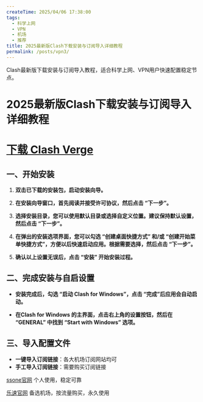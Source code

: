 ```yaml
---
createTime: 2025/04/06 17:38:00
tags:
  - 科学上网
  - VPN
  - 机场
  - 推荐
title: 2025最新版Clash下载安装与订阅导入详细教程
permalink: /posts/vpn3/
---
```


Clash最新版下载安装与订阅导入教程，适合科学上网、VPN用户快速配置稳定节点。

<!-- more -->

# 2025最新版Clash下载安装与订阅导入详细教程

# [下载 Clash Verge](https://github.com/clash-verge-rev/clash-verge-rev/releases/tag/v2.4.2)

## 一、开始安装  

1. **双击已下载的安装包，启动安装向导。**  

2. **在安装向导窗口，首先阅读并接受许可协议，然后点击 “下一步”。**  

3. **选择安装目录，您可以使用默认目录或选择自定义位置。建议保持默认设置，然后点击 “下一步”。**  

4. **在弹出的安装选项界面，您可以勾选 “创建桌面快捷方式” 和/或 “创建开始菜单快捷方式”，方便以后快速启动应用。根据需要选择，然后点击 “下一步”。**  

5. **确认以上设置无误后，点击 “安装” 开始安装过程。**  


## 二、完成安装与自启设置

- **安装完成后，勾选 “启动 Clash for Windows”，点击 “完成”后应用会自动启动。**

- **在Clash for Windows 的主界面，点击右上角的设置按钮，然后在 “GENERAL” 中找到 “Start with Windows” 选项。**



## 三、导入配置文件

- **一键导入订阅链接**：各大机场订阅网站均可
- **手工导入订阅链接**：需要购买订阅链接

[ssone官网](https://hello-ssone.com/register?aff=QpXdVaKY) 个人使用，稳定可靠

[乐速官网](https://www.luxd.uk/#/register?code=mquP7UE5) 备选机场，按流量购买，永久使用